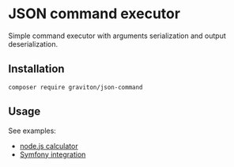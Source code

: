 JSON command executor
=====================

Simple command executor with arguments serialization and output deserialization.


Installation
------------

```
composer require graviton/json-command
```


Usage
-----

See examples:

* [node.js calculator](examples/nodejs)
* [Symfony integration](examples/symfony)
